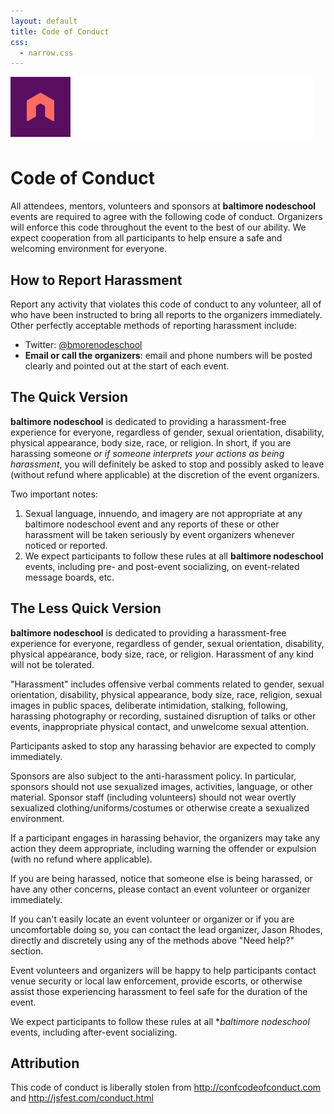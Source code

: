 ```yaml
---
layout: default
title: Code of Conduct
css:
  - narrow.css
---
```

[![baltimore node school](/assets/images/bmorenodeschool-white.png)](/)
# Code of Conduct

All attendees, mentors, volunteers and sponsors at **baltimore nodeschool** events are required to agree with the following code of conduct. Organizers will enforce this code throughout the event to the best of our ability. We expect cooperation from all participants to help ensure a safe and welcoming environment for everyone.

## How to Report Harassment

Report any activity that violates this code of conduct to any volunteer, all of who have been instructed to bring all reports to the organizers immediately. Other perfectly acceptable methods of reporting harassment include:

* Twitter: [@bmorenodeschool](http://twitter.com/bmorenodeschool)
* **Email or call the organizers**: email and phone numbers will be posted clearly and pointed out at the start of each event.

## The Quick Version

**baltimore nodeschool** is dedicated to providing a harassment-free experience for everyone, regardless of gender, sexual orientation, disability, physical appearance, body size, race, or religion. In short, if you are harassing someone _or if someone interprets your actions as being harassment_, you will definitely be asked to stop and possibly asked to leave (without refund where applicable) at the discretion of the event organizers.

Two important notes:

1. Sexual language, innuendo, and imagery are not appropriate at any baltimore nodeschool event and any reports of these or other harassment will be taken seriously by event organizers whenever noticed or reported.
2. We expect participants to follow these rules at all **baltimore nodeschool** events, including pre- and post-event socializing, on event-related message boards, etc.

## The Less Quick Version

**baltimore nodeschool** is dedicated to providing a harassment-free experience for everyone, regardless of gender, sexual orientation, disability, physical appearance, body size, race, or religion. Harassment of any kind will not be tolerated.

"Harassment" includes offensive verbal comments related to gender, sexual orientation, disability, physical appearance, body size, race, religion, sexual images in public spaces, deliberate intimidation, stalking, following, harassing photography or recording, sustained disruption of talks or other events, inappropriate physical contact, and unwelcome sexual attention.

Participants asked to stop any harassing behavior are expected to comply immediately.

Sponsors are also subject to the anti-harassment policy. In particular, sponsors should not use sexualized images, activities, language, or other material. Sponsor staff (including volunteers) should not wear overtly sexualized clothing/uniforms/costumes or otherwise create a sexualized environment.

If a participant engages in harassing behavior, the organizers may take any action they deem appropriate, including warning the offender or expulsion (with no refund where applicable).

If you are being harassed, notice that someone else is being harassed, or have any other concerns, please contact an event volunteer or organizer immediately.

If you can't easily locate an event volunteer or organizer or if you are uncomfortable doing so, you can contact the lead organizer, Jason Rhodes, directly and discretely using any of the methods above "Need help?" section.

Event volunteers and organizers will be happy to help participants contact venue security or local law enforcement, provide escorts, or otherwise assist those experiencing harassment to feel safe for the duration of the event.

We expect participants to follow these rules at all **baltimore nodeschool* events, including after-event socializing.

## Attribution

This code of conduct is liberally stolen from http://confcodeofconduct.com and http://jsfest.com/conduct.html
